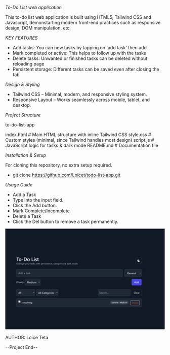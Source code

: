 *To-Do List web application*

This to-do list web application is built using HTML5, Tailwind CSS and Javascript, demonstarting modern front-end practices such as responsive design, DOM manipulation, etc.

*KEY FEATURES*
- Add tasks: You can new tasks by tapping on 'add task' then add
- Mark completed or active: This helps to follow up with the tasks
- Delete tasks: Unwanted or finished tasks can be deleted without reloading page
- Persistent storage: Different tasks can be saved even after closing the tab

*Design & Styling*

- Tailwind CSS – Minimal, modern, and responsive styling system.
- Responsive Layout – Works seamlessly across mobile, tablet, and desktop.

*Project Structure*

 to-do-list-app

  index.html      # Main HTML structure with inline Tailwind CSS
  style.css       # Custom styles (minimal, since Tailwind handles most design)
  script.js       # JavaScript logic for tasks & dark mode
  README.md       # Documentation file

*Installation & Setup*


For cloning this repository, no extra setup required.

- git clone https://github.com/Loicet/todo-list-app.git 


*Usage Guide*

- Add a Task
- Type into the input field.
- Click the Add button.
- Mark Complete/Incomplete
- Delete a Task
- Click the Del button to remove a task permanently.


![UI Sections Screenshot](image.png)


AUTHOR: Loice Teta

--Project End--